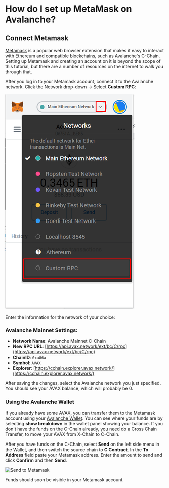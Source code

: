 # How do I set up MetaMask on Avalanche?

## Connect Metamask

[Metamask](https://metamask.io/) is a popular web browser extension that makes it easy to interact with Ethereum and compatible blockchains, such as Avalanche's C-Chain. Setting up Metamask and creating an account on it is beyond the scope of this tutorial, but there are a number of resources on the internet to walk you through that.

After you log in to your Metamask account, connect it to the Avalanche network. Click the Network drop-down -&gt; Select **Custom RPC**:

![metamask network dropdown](https://raw.githubusercontent.com/ava-labs/avalanche-docs/7cf781c2fea9b0e84b90cfced30680daf3e18565/.gitbook/assets/image%20%2860%29.png)

Enter the information for the network of your choice:

### Avalanche Mainnet Settings:

* **Network Name**: Avalanche Mainnet C-Chain
* **New RPC URL**: [https://api.avax.network/ext/bc/C/rpc](https://api.avax.network/ext/bc/C/rpc)
* **ChainID**: `0xa86a`
* **Symbol**: `AVAX`
* **Explorer**: [https://cchain.explorer.avax.network/](https://cchain.explorer.avax.network/)


After saving the changes, select the Avalanche network you just specified. You should see your AVAX balance, which will probably be 0.


### **Using the Avalanche Wallet**

If you already have some AVAX, you can transfer them to the Metamask account using your [Avalanche Wallet](https://wallet.avax.network/). You can see where your funds are by selecting **show breakdown** in the wallet panel showing your balance. If you don't have the funds on the C-Chain already, you need do a Cross Chain Transfer, to move your AVAX from X-Chain to C-Chain.

After you have funds on the C-Chain, select **Send** on the left side menu in the Wallet, and then switch the source chain to **C Contract**. In the **To Address** field paste your Metamask address. Enter the amount to send and click **Confirm** and then **Send**.

![Send to Metamask](https://raw.githubusercontent.com/ava-labs/avalanche-docs/7cf781c2fea9b0e84b90cfced30680daf3e18565/.gitbook/assets/wavax2avax-01-send-to-metamask.png)

Funds should soon be visible in your Metamask account.